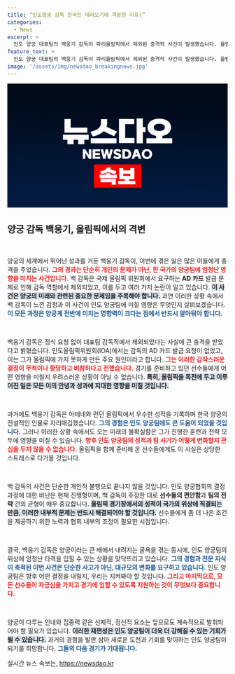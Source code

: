 ```yaml
---
title: “인도양궁 감독 한국인 데려오기에 격분한 이유!”
categories:
  - News
excerpt: >
  인도 양궁 대표팀의 백웅기 감독이 파리올림픽에서 제외된 충격적 사건이 발생했습니다. 올림픽 출입 카드 발급에서 누락된 그는 곧바로 인도로 돌아가야 했고, 격분한 심정을 드러냈습니다.
feature_text: >
  인도 양궁 대표팀의 백웅기 감독이 파리올림픽에서 제외된 충격적 사건이 발생했습니다. 올림픽 출입 카드 발급에서 누락된 그는 곧바로 인도로 돌아가야 했고, 격분한 심정을 드러냈습니다.
image: '/assets/img/newsdao_breakingnews.jpg'
---
```


<p><img src="/assets/img/newsdao_breakingnews.jpg" alt="koreaapp 속보" /></p>

<h2 data-ke-size="size26">양궁 감독 백웅기, 올림픽에서의 격변</h2>

<p data-ke-size="size16">&nbsp;</p>

<p>양궁의 세계에서 뛰어난 성과를 거둔 백웅기 감독이, 이번에 겪은 일은 많은 이들에게 충격을 주었습니다. <b><span style="color: #ee2323;">그의 경과는 단순히 개인의 문제가 아닌, 한 국가의 양궁팀에 엄청난 영향을 미치는 사건입니다.</span></b> 백 감독은 국제 올림픽 위원회에서 요구하는 <b>AD 카드</b> 발급 문제로 인해 감독 역할에서 제외되었고, 이를 두고 여러 가지 논란이 일고 있습니다. <b><span style="background-color: #21538527;">이 사건은 양궁의 미래와 관련된 중요한 문제임을 주목해야 합니다.</span></b> 과연 이러한 상황 속에서 백 감독이 느낀 감정과 이 사건이 인도 양궁팀에 미칠 영향은 무엇인지 살펴보겠습니다. <b><span style="color: #1a5490;">이 모든 과정은 양궁계 전반에 미치는 영향력이 크다는 점에서 반드시 알아둬야 합니다.</span></b></p>

<p data-ke-size="size16">&nbsp;</p>

<p>백웅기 감독은 정식 요청 없이 대표팀 감독직에서 제외되었다는 사실에 큰 충격을 받았다고 밝혔습니다. 인도올림픽위원회(IOA)에서는 감독의 AD 카드 발급 요청이 없었고, 이는 그가 올림픽에 가지 못하게 만든 주요 원인이라고 합니다. <b><span style="color: #ee2323;">그는 이러한 갑작스러운 결정이 무척이나 황당하고 비참하다고 전했습니다.</span></b> 경기를 준비하고 있던 선수들에게 어떤 영향을 미칠지 우려스러운 상황이 아닐 수 없습니다. <b><span style="background-color: #21538527;">특히, 올림픽을 목전에 두고 이루어진 일은 모든 이의 안녕과 성과에 지대한 영향을 미칠 것입니다.</span></b></p>

<p data-ke-size="size16">&nbsp;</p>

<p>과거에도 백웅기 감독은 아테네와 런던 올림픽에서 우수한 성적을 기록하며 한국 양궁의 전설적인 인물로 자리매김했습니다. <b><span style="color: #1a5490;">그의 경험은 인도 양궁팀에도 큰 도움이 되었을 것입니다.</span></b> 그러나 이러한 상황 속에서도 오는 미래의 불확실함은 그가 진행한 훈련과 전략 모두에 영향을 미칠 수 있습니다. <b><span style="color: #ee2323;">향후 인도 양궁팀의 성적과 팀 사기가 어떻게 변화할지 관심을 두지 않을 수 없습니다.</span></b> 올림픽을 함께 준비해 온 선수들에게도 이 사실은 상당한 스트레스로 다가올 것입니다.</p>

<p data-ke-size="size16">&nbsp;</p>

<p>백 감독의 사건은 단순한 개인적 불행으로 끝나지 않을 것입니다. 인도 양궁협회의 결정 과정에 대한 비난은 현재 진행형이며, 백 감독이 주장한 대로 <b>선수들의 편안함</b>과 <b>팀의 전략</b> 간의 균형이 매우 중요합니다. <b><span style="background-color: #21538527;">올림픽 경기장에서의 성적이 국가의 위상에 직결되는 만큼, 이러한 내부적 문제는 반드시 해결되어야 할 것입니다.</span></b> 선수들에게 좀 더 나은 조건을 제공하기 위한 노력과 협회 내부의 조정이 필요한 시점입니다.</p>

<p data-ke-size="size16">&nbsp;</p>

<p>결국, 백웅기 감독은 양궁이라는 큰 배에서 내려지는 굴욕을 겪는 동시에, 인도 양궁팀의 위상에 엄청난 타격을 입힐 수 있는 상황을 맞닥뜨리고 있습니다. <b><span style="color: #1a5490;">그의 경험과 전문 지식이 축적된 이번 사건은 단순한 사고가 아닌, 대규모의 변화를 요구하고 있습니다.</span></b> 인도 양궁팀은 향후 어떤 결정을 내릴지, 우리는 지켜봐야 할 것입니다. <b><span style="color: #ee2323;">그리고 마지막으로, 모든 선수들이 자긍심을 가지고 경기에 임할 수 있도록 지원하는 것이 무엇보다 중요합니다.</span></b></p>

<p data-ke-size="size16">&nbsp;</p>

<p>양궁이 다루는 인내와 집중력 같은 신체적, 정신적 요소는 앞으로도 계속적으로 발휘되어야 할 필요가 있습니다. <b><span style="background-color: #21538527;">이러한 재편성은 인도 양궁팀이 더욱 더 강해질 수 있는 기회가 될 수 있습니다.</span></b> 과거의 경험을 발판 삼아 새로운 도전과 기회를 맞이하는 인도 양궁팀이 되기를 희망합니다. <b><span style="color: #1a5490;">그들의 다음 경기가 기대됩니다.</span></b></p>
실시간 뉴스 속보는, <a href="https://newsdao.kr" rel="dofollow">https://newsdao.kr</a>


